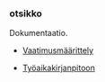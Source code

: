 ### otsikko



Dokumentaatio.

- [Vaatimusmäärittely](https://github.com/AinoKruth/ot-harjoitustyo/blob/main/laskarit/dokumentaatio/vaatimusmaarittely.md)

- [Työaikakirjanpitoon](https://github.com/AinoKruth/ot-harjoitustyo/blob/main/laskarit/dokumentaatio/tyoaikakirjanpito.md)


